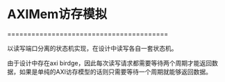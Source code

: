# AXIMem访存模拟
========================================

以读写端口分离的状态机实现，在设计中读写各自一套状态机。


由于设计中存在axi birdge，因此每次读写请求都需要等待两个周期才能返回数据，如果是单纯的AXI访存模型的话则只需要等待一个周期就能够返回数据。
